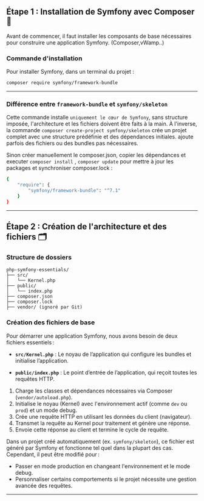 ## Étape 1 : Installation de Symfony avec Composer🔨

Avant de commencer, il  faut installer les composants de base nécessaires pour construire une application Symfony. (Composer,vWamp..)

### Commande d'installation
Pour installer Symfony, dans un terminal du projet :

```bash
composer require symfony/framework-bundle
```
---
### Différence entre `framework-bundle` et `symfony/skeleton`

Cette commande installe `uniquement le cœur de Symfony`, sans structure imposée, l'architecture et les fichiers doivent être faits à la main.
À l'inverse, la commande `composer create-project symfony/skeleton` crée un projet complet avec une structure prédéfinie et des dépendances initiales. ajoute parfois des fichiers ou des bundles pas nécessaires. 

Sinon créer manuellement le composer.json, copier les dépendances et executer `composer install` , `composer update` pour mettre à jour les packages et synchroniser composer.lock : 

```bash
{
    "require": {
        "symfony/framework-bundle": "^7.1"
    }
}
```
---
## Étape 2 : Création de l'architecture et des fichiers 🗂️
### Structure de dossiers 
```
php-symfony-essentials/
├── src/
│   └── Kernel.php
├── public/
│   └── index.php
├── composer.json
├── composer.lock
├── vendor/ (ignoré par Git)
```
### Création des fichiers de base
Pour démarrer une application Symfony, nous avons besoin de deux fichiers essentiels :
- **`src/Kernel.php`** : Le noyau de l’application qui configure les bundles et initialise l’application.
  
- **`public/index.php`** : Le point d’entrée de l’application, qui reçoit toutes les requêtes HTTP.

1. Charge les classes et dépendances nécessaires via Composer (`vendor/autoload.php`).
2. Initialise le noyau (Kernel) avec l'environnement actif (comme `dev` ou `prod`) et un mode debug.
3. Crée une requête HTTP en utilisant les données du client (navigateur).
4. Transmet la requête au Kernel pour traitement et génère une réponse.
5. Envoie cette réponse au client et termine le cycle de requête.

Dans un projet créé automatiquement (ex. `symfony/skeleton`), ce fichier est généré par Symfony et fonctionne tel quel dans la plupart des cas. Cependant, il peut être modifié pour :
- Passer en mode production en changeant l'environnement et le mode debug.
- Personnaliser certains comportements si le projet nécessite une gestion avancée des requêtes.
---
